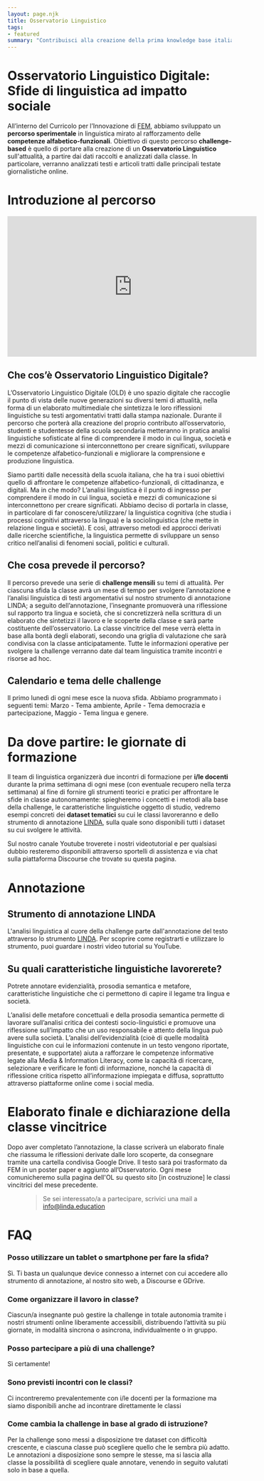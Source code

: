 ```yaml
---
layout: page.njk
title: Osservatorio Linguistico
tags: 
- featured
summary: "Contribuisci alla creazione della prima knowledge base italiana sull'attualità raccontata dal punto di vista delle nuove generazioni"
---
```


# Osservatorio Linguistico Digitale: Sfide di linguistica ad impatto sociale

All’interno del Curricolo per l’Innovazione di <a href="https://www.fem.digital/" target="_blank">FEM</a>, abbiamo sviluppato un **percorso sperimentale** in linguistica mirato al rafforzamento delle **competenze alfabetico-funzionali**. Obiettivo di questo percorso **challenge-based** è quello di portare alla creazione di un **Osservatorio Linguistico** sull'attualità, a partire dai dati raccolti e analizzati dalla classe. In particolare, verranno analizzati testi e articoli tratti dalle principali testate giornalistiche online.

<div class="accordion-osservatorio">

# Introduzione al percorso 

<iframe width="560" height="315" src="https://www.youtube.com/embed/Dl3QWZPEFNg" frameborder="0" allow="accelerometer; autoplay; clipboard-write; encrypted-media; gyroscope; picture-in-picture" allowfullscreen></iframe>

## Che cos’è Osservatorio Linguistico Digitale?
L’Osservatorio Linguistico Digitale (OLD) è uno spazio digitale che raccoglie il punto di vista delle nuove generazioni su diversi temi di attualità, nella forma di un elaborato multimediale che sintetizza le loro riflessioni linguistiche su testi argomentativi tratti dalla stampa nazionale. Durante il percorso che porterà alla creazione del proprio contributo all’osservatorio, studenti e studentesse della scuola secondaria metteranno in pratica analisi linguistiche sofisticate al fine di comprendere il modo in cui lingua, società e mezzi di comunicazione si interconnettono per creare significati, sviluppare le competenze alfabetico-funzionali e migliorare la comprensione e produzione linguistica.

Siamo partiti dalle necessità della scuola italiana, che ha tra i suoi obiettivi quello di affrontare le competenze alfabetico-funzionali, di cittadinanza, e digitali. Ma in che modo? L’analisi linguistica è il punto di ingresso per comprendere il modo in cui lingua, società e mezzi di comunicazione si interconnettono per creare significati. 
Abbiamo deciso di portarla in classe, in particolare di far conoscere/utilizzare/ la linguistica cognitiva (che studia i processi cognitivi attraverso la lingua) e la sociolinguistica (che mette in relazione lingua e società). E così, attraverso metodi ed approcci derivati dalle ricerche scientifiche, la linguistica permette di sviluppare un senso critico nell’analisi di fenomeni sociali, politici e culturali.

## Che cosa prevede il percorso? 
Il percorso prevede una serie di **challenge mensili** su temi di attualità. Per ciascuna sfida la classe avrà un mese di tempo per svolgere l’annotazione e l’analisi linguistica di testi argomentativi sul nostro strumento di annotazione LINDA; a seguito dell’annotazione, l’insegnante promuoverà una riflessione sul rapporto tra lingua e società, che si concretizzerà nella scrittura di un elaborato che sintetizzi il lavoro e le scoperte della classe e sarà parte costituente dell’osservatorio. La classe vincitrice del mese verrà eletta in base alla bontà degli elaborati, secondo una griglia di valutazione che sarà condivisa con la classe anticipatamente. 
Tutte le informazioni operative per svolgere la challenge verranno date dal team linguistica tramite incontri e risorse ad hoc. 

## Calendario e tema delle challenge
Il primo lunedì di ogni mese esce la nuova sfida. Abbiamo programmato i seguenti temi: Marzo - Tema ambiente, Aprile - Tema democrazia e partecipazione, Maggio - Tema lingua e genere.


# Da dove partire: le giornate di formazione

Il team di linguistica organizzerà due incontri di formazione per **i/le docenti** durante la prima settimana di ogni mese (con eventuale recupero nella terza settimana) al fine di fornire gli strumenti teorici e pratici per affrontare le sfide in classe autonomamente: spiegheremo i concetti e i metodi alla base della challenge, le caratteristiche linguistiche oggetto di studio, vedremo esempi concreti dei **dataset tematici** su cui le classi lavoreranno e dello strumento di annotazione <a href="https://app.linda.education/" rel="" target="_blank">LINDA</a>, sulla quale sono disponibili tutti i dataset su cui svolgere le attività. 

Sul nostro canale Youtube troverete i nostri videotutorial e per qualsiasi dubbio resteremo disponibili attraverso sportelli di assistenza e via chat sulla piattaforma Discourse che trovate su questa pagina. 


# Annotazione

## Strumento di annotazione LINDA
L'analisi linguistica al cuore della challenge parte dall'annotazione del testo attraverso lo strumento <a href="https://app.linda.education/" rel="" target="_blank">LINDA</a>. Per scoprire come registrarti e utilizzare lo strumento, puoi guardare i nostri video tutorial su YouTube.

## Su quali caratteristiche linguistiche lavorerete? 
Potrete annotare evidenzialità, prosodia semantica e metafore, caratteristiche linguistiche che ci permettono di capire il legame tra lingua e società.

L’analisi delle metafore concettuali e della prosodia semantica permette di lavorare sull’analisi critica dei contesti socio-linguistici e promuove una riflessione sull’impatto che un uso responsabile e attento della lingua può avere sulla società.
L’analisi dell’evidenzialità (cioè di quelle modalità linguistiche con cui le informazioni contenute in un testo vengono riportate, presentate, e supportate) aiuta a rafforzare le competenze informative legate alla Media & Information Literacy, come la capacità di ricercare, selezionare e verificare le fonti di informazione, nonché la capacità di riflessione critica rispetto all’informazione impiegata e diffusa, soprattutto attraverso piattaforme online come i social media. 

# Elaborato finale e dichiarazione della classe vincitrice
Dopo aver completato l’annotazione, la classe scriverà un elaborato finale che riassuma le riflessioni derivate dalle loro scoperte, da consegnare tramite una cartella condivisa Google Drive. Il testo sarà poi trasformato da FEM in un poster paper e aggiunto all’Osservatorio. 
Ogni mese comunicheremo sulla pagina dell'OL su questo sito [in costruzione] le classi vincitrici del mese precedente.

<figure>
  <blockquote>Se sei interessato/a a partecipare, scrivici una mail a <a href="mailto:info@linda.education">info@linda.education</a></blockquote>
</figure>

# FAQ

<div class="accordion-panel-osservatorio">
<h3 class="accordion-header-osservatorio">Posso utilizzare un tablet o smartphone per fare la sfida?</h3>
<div class="accordion-body-osservatorio"> 
Sì. Ti basta un qualunque device connesso a internet con cui accedere allo strumento di annotazione, al nostro sito web, a Discourse e GDrive.
</div>
</div>
<div class="accordion-panel-osservatorio">
<h3 class="accordion-header-osservatorio">Come organizzare il lavoro in classe? </h3>
<div class="accordion-body-osservatorio"> 
Ciascun/a insegnante può gestire la challenge in totale autonomia tramite i nostri strumenti online liberamente accessibili, distribuendo l’attività su più giornate, in modalità sincrona o asincrona, individualmente o in gruppo. 
</div>
</div>

<div class="accordion-panel-osservatorio">
<h3 class="accordion-header-osservatorio">Posso partecipare a più di una challenge? </h3>
<div class="accordion-body-osservatorio"> 
Sì certamente! 
</div>
</div> 

<div class="accordion-panel-osservatorio">
<h3 class="accordion-header-osservatorio">Sono previsti incontri con le classi?</h3>
<div class="accordion-body-osservatorio"> 
Ci incontreremo prevalentemente con i/le docenti per la formazione ma siamo disponibili anche ad incontrare direttamente le classi
</div>
</div> 
<div class="accordion-panel-osservatorio">
<h3 class="accordion-header-osservatorio">
Come cambia la challenge in base al grado di istruzione?</h3>
<div class="accordion-body-osservatorio"> 
Per la challenge sono messi a disposizione tre dataset con difficoltà crescente, e ciascuna classe può scegliere quello che le sembra più adatto. Le annotazioni a disposizione sono sempre le stesse, ma si lascia alla classe la possibilità di scegliere quale annotare, venendo in seguito valutati solo in base a quella.
</div>
</div> 


<div id='discourse-comments'></div>

<script type="text/javascript">
  DiscourseEmbed = { discourseUrl: 'https://discourse.fem.digital/',
                     topicId: 28 };

  (function() {
    var d = document.createElement('script'); d.type = 'text/javascript'; d.async = true;
    d.src = DiscourseEmbed.discourseUrl + 'javascripts/embed.js';
    (document.getElementsByTagName('head')[0] || document.getElementsByTagName('body')[0]).appendChild(d);
  })();
</script>


